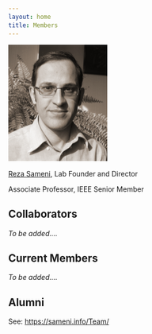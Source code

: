 ```yaml
---
layout: home
title: Members
---
```


<img width="200px" src="/assets/photos/rezasameni.jpg">

[Reza Sameni](https://sameni.info), Lab Founder and Director

Associate Professor, IEEE Senior Member

## Collaborators
*To be added....*

## Current Members
*To be added....*

<!---  Researcher | Name & Current Position | Research During Collaboration | Years --->
<!--- ------------ | ------------- | ------------- | ------------- --->
<!--- To be added |  To be added | To be added | To be added --->
<!---  ... |  ... | ... | ... --->

## Alumni
See: https://sameni.info/Team/
